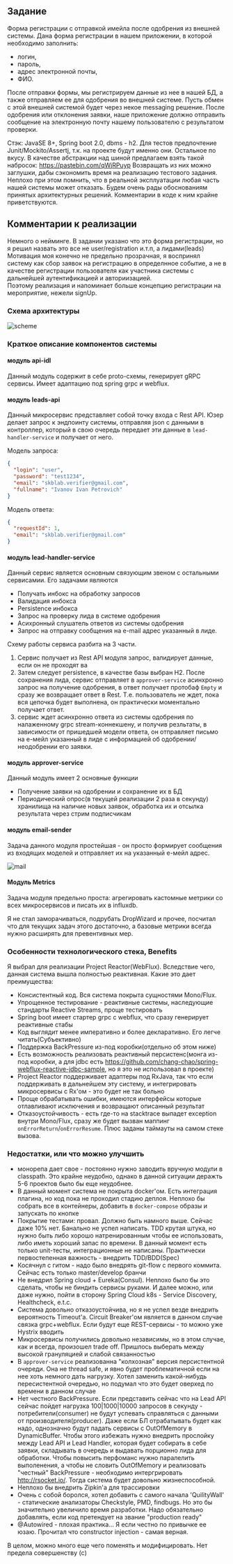 ## Задание

Форма регистрации с отправкой имейла после одобрения из внешней системы.
Дана форма регистрации в нашем приложении, в которой необходимо заполнить:
- логин,
- пароль,
- адрес электронной почты,
- ФИО. 

После отправки формы, мы регистрируем данные из нее в нашей БД, а также отправляем
ее для одобрения во внешней системе.
Пусть обмен с этой внешней системой будет через некое messaging решение. После
одобрения или отклонения заявки, наше приложение должно отправить сообщение на
электронную почту нашему пользователю с результатом проверки.

Стэк: JavaSE 8+, Spring boot 2.0, dbms - h2. Для тестов предпочтение Junit/Mockito/Assertj,
т.к. на проекте будут именно они. Остальное по вкусу.
В качестве абстракции над шиной предлагаем взять такой набросок:
https://pastebin.com/qWjRPuyp
Возвращать из них можно заглушки, дабы сэкономить время на реализацию тестового
задания.
Неплохо при этом помнить, что в реальной эксплуатации любая часть нашей системы может
отказать.
Будем очень рады обоснованиям принятых архитектурных решений. Комментарии в коде к
ним крайне приветствуются.

## Комментарии к реализации

Немного о нейминге. В задании указано что это форма регистрации, но я решил назвать это все не user/registration и.т.п, а лидами(leads)
Мотивация моя конечно не предельно прозрачная, я воспринял систему как сбор заявок на регистрацию в определнное событие, а не в качестве регистрации пользователя как участника системы с дальнейшей аутентификацией и авториизацией.    
Поэтому реализация и напоминает больше концепцию регистрации на мероприятие, нежели signUp. 

### Схема архитектуры

![scheme](https://github.com/scrobot/skblab-verifier/blob/develop/img/arc.png?raw=true)

### Краткое описание компонентов системы

#### модуль api-idl

Данный модуль содержит в себе proto-схемы, генерирует gRPC сервисы.
Имеет адаптацию под spring grpc и webflux.

#### модуль leads-api

Данный микросервис представляет собой точку входа с Rest API. Юзер делает запрос
к эндпоинту системы, отправляя json c данными в контроллер, который в свою очередь
передает эти данные в `lead-handler-service` и получает от него.

Модель запроса:
```json
{
  "login": "user",
  "password": "test1234",
  "email": "skblab.verifier@gmail.com",
  "fullname": "Ivanov Ivan Petrovich"
}
```

Модель ответа:
```json
{
  "requestId": 1,
  "email": "skblab.verifier@gmail.com"
}
``` 

#### модуль lead-handler-service

Данный сервис является основным связующим звеном с остальными сервисамии. Его задачами являются

- Получать инбокс на обработку запросов
- Валидация инбокса 
- Persistence инбокса
- Запрос на проверку лида в системе одобрения
- Асихронный слушатель ответов из системы одобрения
- Запрос на отправку сообщения на e-mail адрес указанный в лиде.

Схему работы сервиса разбита на 3 части.
1. Сервис получает из Rest API модуля запрос, валидирует данные, если он не проходят ва 
2. Затем следует persistence, в качестве базы выбран H2. После сохранения лида, сервис отправляет в `approver-service` асинхронно запрос на получение одобрения, в ответ получает протобаф `Empty` и сразу же возвращает ответ в Rest. Т.е. пользователь не ждет, пока вся цепочка будет выполнена, он практически моментально получает ответ.
3. сервис ждет асинхронно ответа из системы одобрения по налаженному grpc stream-коннекшену, и получив резльтаты, в зависимости от пришедшей модели ответа, он отправляет письмо на е-мейл указанный в лиде с информацией об одобрении/неодобрении его заявки.     

#### модуль approver-service

Данный модуль имеет 2 основные функции 

- Получение заявки на одобрении и сохранение их в БД
- Периодический опрос(в текущей реализации 2 раза в секунду) хранилища на наличие новых заявок, обработка их и отсылка результата через стрим подписчикам 

#### модуль email-sender

Задача данного модуля простейшая - он просто формирует сообщения из входящих моделей и отправляет их на указанный е-мейл адрес.

![mail](https://github.com/scrobot/skblab-verifier/blob/develop/img/email.jpg?raw=true)

#### Модуль Metrics

Задача модуля предельно проста: агрегировать кастомные метрики со всех микросервисов и писать их в influxdb. 

Я не стал заморачиваться, подрубать DropWizard и прочее, посчитал что для текущих задач этого достаточно, а базовые метрики всегда нужно расширять для превентивных мер. 

### Особенности технологического стека, Benefits

Я выбрал для реализации Project Reactor(WebFlux). Вследствие чего, данная система вышла полностью реактивная. 
Какие это дает преимущества: 

- Консистентный код. Вся система покрыта сущностями Mono/Flux. 
- Упрощенное тестирование - реактивные системы, наследующие стандарты Reactive Streams, проще тестировать
- Spring boot имеет стартер grpc с webflux, что сразу генерирует реактивные стабы
- Код выглядит менее императивно и более декларативно. Его легче читать(Субъективно)
- Поддержка BackPressure из-под коробки(отдельно об этом ниже) 
- Есть возможность реализовать реактивный персистенс(монга из-под коробки, а для jdbc есть https://github.com/chang-chao/spring-webflux-reactive-jdbc-sample, но я это не использовал в проекте)
- Project Reactor поддерживает адаптеры под RxJava, так что если поддерживать в дальнейшем эту систему, и интегрировать микросервисы с Rx'ом - это будет не так больно
- Проще обрабатывать ошибки, имеются интерфейсы которые отлавливают исключения и возвращают описанный результат
- Отказоустойчивость - есть где-то на stacktrace выпадет exception внутри Mono/Flux, сразу же будет вызван маппинг `onErrorReturn`/`onErrorResume`. Плюс заданы таймауты на самом стеке вызова.

### Недостатки, или что можно улучшить

- монорепа дает свое - постоянно нужно заводить вручную модули в classpath. Это крайне неудобно, однако в данной ситуации деражть 5-6 проектов было бы еще неудобнее. 
- В данный момент система не покрыта docker'ом. Есть интеграция плагина, но код пока не проходил стадию деплоя. Неплохо бы собрать все в контейнеры, добавить в `docker-compose` образы и запускать по кнопке
- Покрытие тестами: провал. Должно быть намного выше. Сейчас даже 10% нет. Банально не успел написать. TDD крутая штука, но нужно быть либо хорошо натренированным чтобы ее использовать, либо иметь хороший запас по времени. В данный момент есть только unit-тесты, интеграционные не написаны. Практически первостепенная важность - внедрить TDD/BDD(Spec)
- Косячнул с гитом - надо было внедрять git-flow с первого коммита. Сейчас есть только master/develop бранчи
- Не внедрил Spring cloud + Eureka(Consul). Неплохо было бы это сделать, чтобы не биндить сервисы руками. И далее можно, или даже нужно, пойти в сторону Spring Cloud k8s - Service Discovery, Healthcheck, e.t.c.
- Система довольно отказоустойчива, но я не успел везде внедрить вероятность Timeout'а. Circuit Breaker'ом является в данном случае связка grpc+webflux. Если будут еще REST-сервисы - то можно уже Hystrix вводить
- Микросервисы получились довольно независимы, но в этом случае, как и всегда, произошел trade off. Пришлось выберать между высокой грануляцией и слабой связанностью
- В `approver-service` реализованна "колхозная" версия персистентной очереди. Она не thread safe, и явно будет проблематичной если на нее хоть немного дать нагрузку. Хотел заменить какой-нибудь пересистентной очередью, но подумал что это будет оверхед по времени в данном случае
- Нет честного BackPressure. Если представить сейчас что на Lead API сейчас пойдет нагрузка 100|1000|10000 запросов в секунду - потребители(consumer) не будут успевать справляться с данными от производителя(producer). Даже если БЛ отрабатывать будет как надо, однозначно будут падать сервисы с OutOfMemory в DynamicBuffer. Чтобы этого избежать нужно внедрить прослойку между Lead API и Lead Handler, которая будет собирать в себе заявки, складывать в очередь и выдавать порционно лида для обработки. Чтобы повысить перфоманс нужно паралелить выполенения, а чтобы не словить OutOfMemory и реализовать "честный" BackPressure - необходимо интергрировать http://rsocket.io/. Тогда система будет довольно жизнеспособной.
- Неплохо бы внедрить Zipkin'а для трассировки
- Очень с собой боролся, хотел добавить с самого начала 'QuilityWall' - статические анализаторы Checkstyle, PMD, findbugs. Но это бы значительно увеличило время разработки. Надо обязательно добавлять, если код претендует на звание "production ready" 
- @Autowired - плохая практика... Я если честно по привычке ее юзаю. Прочитал что constructor injection - самая верная. 

В целом, можно много еще чего поменять и модифицировать. Нет предела совершенству (c)   
